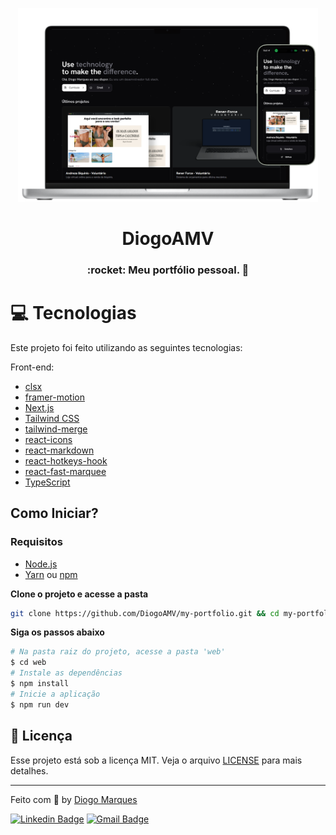 <p align="center">
   <img src="preview.png" alt="portfolio" width="480px"/>
</p>

<h1 align="center">DiogoAMV</h1>

<h3 align="center">
  :rocket: Meu portfólio pessoal. 🚀
</h3>


# :computer: Tecnologias

Este projeto foi feito utilizando as seguintes tecnologias:

Front-end:
* [clsx](https://github.com/lukeed/clsx)
* [framer-motion](https://www.framer.com/motion/)
* [Next.js](https://nextjs.org/)
* [Tailwind CSS](https://tailwindcss.com/)
* [tailwind-merge](https://github.com/benface/tailwind-merge)
* [react-icons](https://react-icons.github.io/react-icons/)
* [react-markdown](https://github.com/remarkjs/react-markdown)
* [react-hotkeys-hook](https://github.com/JohannesKlauss/react-hotkeys-hook)
* [react-fast-marquee](https://github.com/lijinke666/react-fast-marquee)
* [TypeScript](https://www.typescriptlang.org/)

## Como Iniciar?

### Requisitos

- [Node.js](https://nodejs.org/en/)
- [Yarn](https://classic.yarnpkg.com/) ou [npm](https://www.npmjs.com/package/npm)

**Clone o projeto e acesse a pasta**

```bash
git clone https://github.com/DiogoAMV/my-portfolio.git && cd my-portfolio
```

**Siga os passos abaixo**

```bash
# Na pasta raiz do projeto, acesse a pasta 'web'
$ cd web
# Instale as dependências
$ npm install
# Inicie a aplicação
$ npm run dev
```

## :memo: Licença

Esse projeto está sob a licença MIT. Veja o arquivo [LICENSE](LICENSE.md) para mais detalhes.

---

Feito com :purple_heart: by [Diogo Marques](https://github.com/DiogoAMV)

[![Linkedin Badge](https://img.shields.io/badge/-Diogo%20Marques-blue?style=flat-square&logo=Linkedin&logoColor=white&link=https://www.linkedin.com/in/diogomarques/)](https://www.linkedin.com/in/diogo-amv/) 
[![Gmail Badge](https://img.shields.io/badge/-contato.diogoamv@gmail.com-c14438?style=flat-square&logo=Gmail&logoColor=white&link=mailto:contato.diogoamv@gmail.com)](mailto:diogo.amv19@gmail.com)
